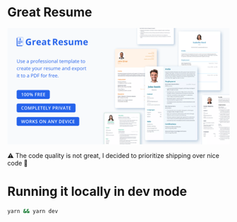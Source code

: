 Great Resume
===

![Free resume creator](https://github.com/Solpatium/greatresume.app/blob/master/public/images/og/en.png)

⚠️ The code quality is not great, I decided to prioritize shipping over nice code 🤷

Running it locally in dev mode
===
```bash
yarn && yarn dev
```
